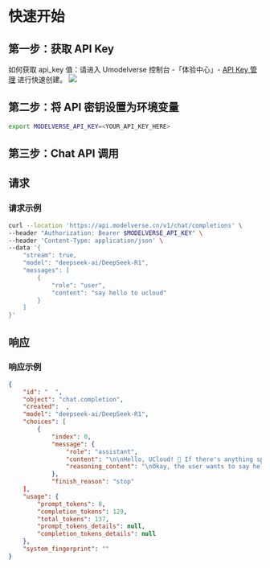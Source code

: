 # 快速开始

## 第一步：获取 API Key

如何获取 api_key 值：请进入 Umodelverse 控制台 -「体验中心」- [API Key 管理](https://console.ucloud.cn/modelverse/experience/api-keys) 进行快速创建。
![](https://www-s.ucloud.cn/2025/03/a427b4a6c0ff2d4dc2f2ee3cdad95098_1743154241648.png)
## 第二步：将 API 密钥设置为环境变量

<!-- 以下是 API 密钥在本地设置为环境变量 MODELVERSE_API_KEY 的方法。 -->

```bash
export MODELVERSE_API_KEY=<YOUR_API_KEY_HERE>
```

## 第三步：Chat API 调用

## 请求
### 请求示例

```bash
curl --location 'https://api.modelverse.cn/v1/chat/completions' \
--header "Authorization: Bearer $MODELVERSE_API_KEY" \
--header 'Content-Type: application/json' \
--data '{
    "stream": true,
    "model": "deepseek-ai/DeepSeek-R1",
    "messages": [
        {
            "role": "user",
            "content": "say hello to ucloud"
        }
    ]
}'
```

## 响应

### 响应示例

```json
{
    "id": "  ",
    "object": "chat.completion",
    "created":  ,
    "model": "deepseek-ai/DeepSeek-R1",
    "choices": [
        {
            "index": 0,
            "message": {
                "role": "assistant",
                "content": "\n\nHello, UCloud! 👋 If there's anything specific you'd like to know or discuss about UCloud's services (like cloud computing, storage, AI solutions, etc.), feel free to ask! 😊",
                "reasoning_content": "\nOkay, the user wants to say hello to UCloud. Let me start by greeting UCloud directly.\n\nHmm, should I mention what UCloud is? Maybe a brief intro would help, like it's a cloud service provider.\n\nThen, I can ask if there's anything specific the user needs help with regarding UCloud services.\n\nKeeping it friendly and open-ended makes sense for a helpful response.\n"
            },
            "finish_reason": "stop"
    ],
    "usage": {
        "prompt_tokens": 8,
        "completion_tokens": 129,
        "total_tokens": 137,
        "prompt_tokens_details": null,
        "completion_tokens_details": null
    },
    "system_fingerprint": ""
}
```
